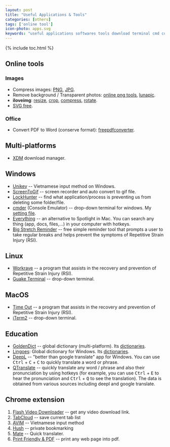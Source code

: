 ```yaml
---
layout: post
title: "Useful Applications & Tools"
categories: [others]
tags: ['online tool']
icon-photo: apps.svg
keywords: "useful applications softwares tools download terminal cmd commander cmder unikey vietnamese input keyboard screen to gif screen recorder lock hunter delete apps soft goldendict dictionary lingoes deepl translate qtranslate hotkeys google translate deep learning machine learning collection reminder stretch RSI download manager IDM XDM Repetitive Strain Injury iterm2 guake terminal cmder drop-down commander cmd quick open terminal commanline workrave time out screentogif lock hunter everything spotlight goldendict deepl lingoes Qtranslate tabcloud avim flash video downloader hush mate pdf printer internet tools image photo compression jpeg png remove background transparent photo luna lunapic resize images iloveimg"
---
```


{% include toc.html %}

## Online tools

### Images

- Compress images: [PNG](https://compresspng.com/), [JPG](https://compressjpeg.com/).
- Remove background / Transparent photos: [online png tools](https://onlinepngtools.com/create-transparent-png), [lunapic](https://www5.lunapic.com/editor/).
- **iloveimg**: [resize](https://www.iloveimg.com/resize-image), [crop](https://www.iloveimg.com/crop-image), [compress](https://www.iloveimg.com/compress-image), [rotate](https://www.iloveimg.com/rotate-image).
- [SVG free](https://www.flaticon.com/).

### Office

- Convert PDF to Word (conserve format): [freepdfconverter](https://www.freepdfconvert.com/).

## Multi-platforms

- [XDM](http://xdman.sourceforge.net/#downloads) download manager.

## Windows

- [Unikey](https://www.unikey.org/) -- Vietnamese input method on Windows.
- [ScreenToGif](https://www.screentogif.com/) -- screen recorder and auto convert to gif file.
- [LockHunter](https://lockhunter.com/) -- find what application/process is preventing us from deleting some folder/file.
- [cmder](https://cmder.net/) (Console Emulator) -- drop-down terminal for windows. My [setting file](/files/cmderSetting.xml).
- [Everything](https://www.voidtools.com/) -- an alternative to Spotlight in Mac. You can search any thing (app, docs, files,...) in your computer with hotkeys.
- [Big Stretch Reminder](https://monkeymatt.com/bigstretch/) -- free simple reminder tool that prompts a user to take regular breaks and helps prevent the symptoms of Repetitive Strain Injury (RSI).

## Linux

- [Workrave](http://www.workrave.org/) -- a program that assists in the recovery and prevention of Repetitive Strain Injury (RSI).
- [Guake Terminal](http://guake-project.org/) -- drop-down terminal.

## MacOS

- [Time Out](https://apps.apple.com/us/app/time-out-free/id402592703?mt=12) -- a program that assists in the recovery and prevention of Repetitive Strain Injury (RSI).
- [iTerm2](https://www.iterm2.com/) -- drop-down terminal.

## Education

- [GoldenDict](https://github.com/goldendict/goldendict/wiki/Early-Access-Builds-for-Windows?fbclid=IwAR3RVcLdpkpL2B3f1-EAiCzRqjInpy21BltlHs9SwryGuEcQ_VQPB6lftTA) -- global dictionary (multi-platform). Its [dictionaries](https://drive.google.com/open?id=1jna8_grA-wyhPrq8BiB7ypadvW3tTlIv).
- [Lingoes](http://www.lingoes.net/): Global dictionary for Windows. Its [dictionaries](https://drive.google.com/open?id=1LlCtGewKiLMil-7aQFEy_tu4ir1eC_6l).
- [DeepL](https://deepl.com/) -- "better than google translate" app for Windows. You can use <kbd>Ctrl</kbd> + <kbd>C</kbd> + <kbd>C</kbd> to quickly translate a word or phrase.
- [QTranslate](https://quest-app.appspot.com/) -- quickly translate any word / phrase and also their pronunciation by using hotkeys (for example, you can use <kbd>Ctrl</kbd> + <kbd>E</kbd> to hear the pronunciation and <kbd>Ctrl</kbd> + <kbd>Q</kbd> to see the translation). The data is obtained from various sources including deepl and google translate.

## Chrome extension

1. [Flash Video Downloader](https://chrome.google.com/webstore/detail/flash-video-downloader/aiimdkdngfcipjohbjenkahhlhccpdbc) -- get any video download link.
2. [TabCloud](https://chrome.google.com/webstore/detail/tabcloud/npecfdijgoblfcgagoijgmgejmcpnhof) -- save current tab list
3. [AVIM](https://chrome.google.com/webstore/detail/avim-vietnamese-input-met/opgbbffpdglhkpglnlkiclakjlpiedoh?hl=en) -- Vietnamese input method
5. [Hush](https://chrome.google.com/webstore/detail/hush-private-bookmarking/hjmoaenjknbdehbiaeeijcppnljflkff?hl=en) -- private bookmarking
1. [Mate](https://chrome.google.com/webstore/detail/mate-translate-%E2%80%93-translat/ihmgiclibbndffejedjimfjmfoabpcke) -- Quick translater.
7. [Print Friendly & PDF](https://chrome.google.com/webstore/detail/print-friendly-pdf/ohlencieiipommannpdfcmfdpjjmeolj?hl=en) -- print any web page into pdf.